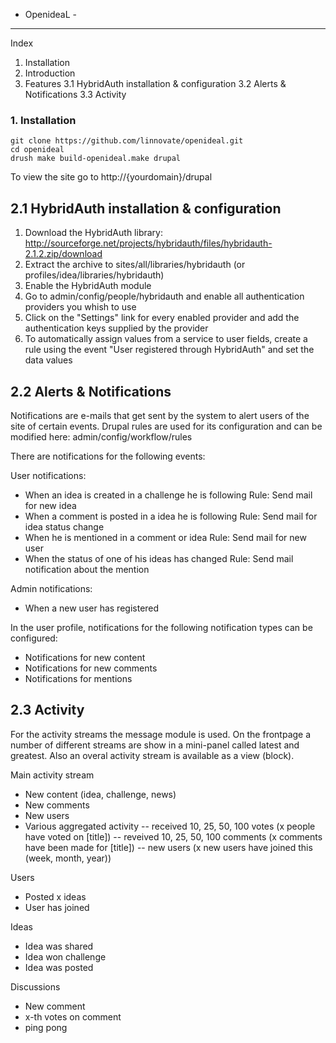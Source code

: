  - OpenideaL -
--------------------------------------------------------------------------------

Index
1. Installation
2. Introduction
3. Features
3.1 HybridAuth installation & configuration
3.2 Alerts & Notifications
3.3 Activity

### 1. Installation

```
git clone https://github.com/linnovate/openideal.git
cd openideal
drush make build-openideal.make drupal
```
To view the site go to http://{yourdomain}/drupal

2.1 HybridAuth installation & configuration
--------------------------------------------------------------------------------

1. Download the HybridAuth library:
http://sourceforge.net/projects/hybridauth/files/hybridauth-2.1.2.zip/download
2. Extract the archive to sites/all/libraries/hybridauth
(or profiles/idea/libraries/hybridauth)
3. Enable the HybridAuth module
4. Go to admin/config/people/hybridauth and enable all authentication providers
you whish to use
5. Click on the "Settings" link for every enabled provider and add the
authentication keys supplied by the provider
6. To automatically assign values from a service to user fields, create a rule
using the event "User registered through HybridAuth" and set the data values

2.2 Alerts & Notifications
--------------------------------------------------------------------------------

Notifications are e-mails that get sent by the system to alert users of the site
of certain events.
Drupal rules are used for its configuration and can be modified here:
admin/config/workflow/rules

There are notifications for the following events:

User notifications:
- When an idea is created in a challenge he is following
  Rule: Send mail for new idea
- When a comment is posted in a idea he is following
  Rule: Send mail for idea status change
- When he is mentioned in a comment or idea
  Rule: Send mail for new user
- When the status of one of his ideas has changed
  Rule: Send mail notification about the mention

Admin notifications:
- When a new user has registered

In the user profile, notifications for the following notification types can be
configured:

- Notifications for new content
- Notifications for new comments
- Notifications for mentions


2.3 Activity
--------------------------------------------------------------------------------
For the activity streams the message module is used. On the frontpage a number 
of different streams are show in a mini-panel called latest and greatest. Also 
an overal activity stream is available as a view (block).

Main activity stream
- New content (idea, challenge, news)
- New comments
- New users
- Various aggregated activity
-- received 10, 25, 50, 100 votes (x people have voted on [title])
-- reveived 10, 25, 50, 100 comments (x comments have been made for [title])
-- new users (x new users have joined this (week, month, year))

Users
- Posted x ideas
- User has joined

Ideas
- Idea was shared
- Idea won challenge
- Idea was posted

Discussions
- New comment
- x-th votes on comment
- ping pong
